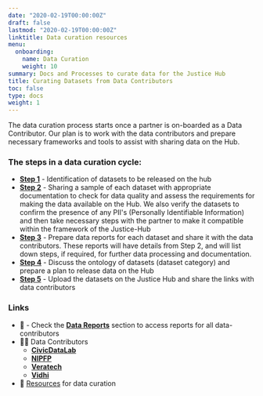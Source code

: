 ```yaml
---
date: "2020-02-19T00:00:00Z"
draft: false
lastmod: "2020-02-19T00:00:00Z"
linktitle: Data curation resources
menu:
  onboarding:
    name: Data Curation
    weight: 10
summary: Docs and Processes to curate data for the Justice Hub
title: Curating Datasets from Data Contributors
toc: false
type: docs
weight: 1
---
```


The data curation process starts once a partner is on-boarded as a Data Contributor. Our plan is to work with the data contributors and prepare necessary frameworks and tools to assist with sharing data on the Hub. 

### The steps in a data curation cycle:

* [**Step 1**]() - Identification of datasets to be released on the hub
* [**Step 2**]() - Sharing a sample of each dataset with appropriate documentation to check for data quality and assess the requirements for making the data available on the Hub. We also verify the datasets to confirm the presence of any PII's (Personally Identifiable Information) and then take necessary steps with the partner to make it compatible within the framework of the Justice-Hub
* [**Step 3**]() - Prepare data reports for each dataset and share it with the data contributors. These reports will have details from Step 2, and will list down steps, if required, for further data processing and documentation. 
* [**Step 4**]() - Discuss the ontology of datasets (dataset category) and prepare a plan to release data on the Hub
* [**Step 5**]() - Upload the datasets on the Justice Hub and share the links with data contributors


### Links

* :memo: - Check the [**Data Reports**](data_report) section to access reports for all data-contributors
* :woman_cook: Data Contributors
  * [**CivicDataLab**](CivicDataLab/)
  * [**NIPFP**](nipfp/)
  * [**Veratech**](veratechIN/)
  * [**Vidhi**](vidhi/)
* :beginner: [Resources](data-curation-resources) for data curation